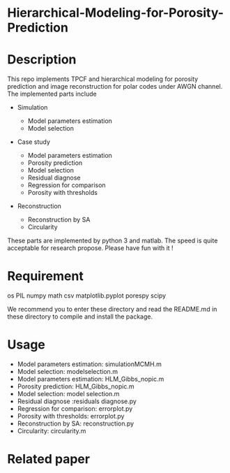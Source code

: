 # Hierarchical-Modeling-for-Porosity-Prediction

# Description
This repo implements TPCF and hierarchical modeling for porosity prediction and image reconstruction
for polar codes under AWGN channel. The implemented parts include

* Simulation
  * Model parameters estimation 
  * Model selection
  
* Case study
  * Model parameters estimation
  * Porosity prediction
  * Model selection
  * Residual diagnose
  * Regression for comparison 
  * Porosity with thresholds
  
* Reconstruction
  * Reconstruction by SA
  * Circularity

These parts are implemented by python 3 and matlab. The speed is quite acceptable for research propose. Please have fun with it !

# Requirement
os 
PIL
numpy
math
csv
matplotlib.pyplot
porespy
scipy


We recommend you to enter these directory and read the README.md in these directory to compile and install the package. 

# Usage

  * Model parameters estimation: simulationMCMH.m
  * Model selection: modelselection.m
  * Model parameters estimation: HLM_Gibbs_nopic.m
  * Porosity prediction: HLM_Gibbs_nopic.m
  * Model selection: model selection.m
  * Residual diagnose :residuals diagnose.py
  * Regression for comparison: errorplot.py
  * Porosity with thresholds: errorplot.py
  * Reconstruction by SA: reconstruction.py
  * Circularity: circularity.m


# Related paper
